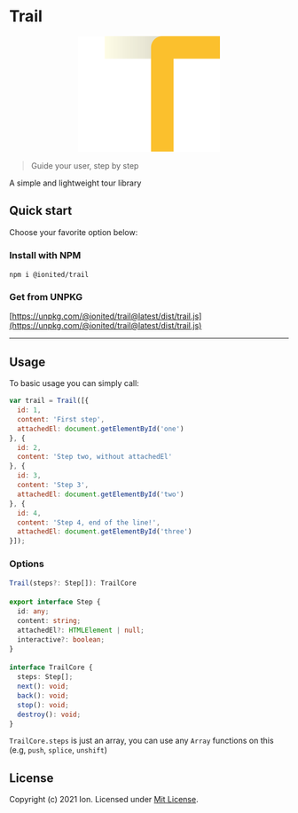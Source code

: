 # Trail

<p align="center">
  <img src="docs/imgs/logo.png" alt="Trail logo" title="Trail logo" width="256">
</p>

> Guide your user, step by step

A simple and lightweight tour library 

## Quick start

Choose your favorite option below:

### Install with NPM

```
npm i @ionited/trail
```

### Get from UNPKG

[https://unpkg.com/@ionited/trail@latest/dist/trail.js](https://unpkg.com/@ionited/trail@latest/dist/trail.js)

---

## Usage

To basic usage you can simply call:

```js
var trail = Trail([{
  id: 1,
  content: 'First step',
  attachedEl: document.getElementById('one')
}, {
  id: 2,
  content: 'Step two, without attachedEl'
}, {
  id: 3,
  content: 'Step 3',
  attachedEl: document.getElementById('two')
}, {
  id: 4,
  content: 'Step 4, end of the line!',
  attachedEl: document.getElementById('three')
}]);
```

### Options

```ts
Trail(steps?: Step[]): TrailCore

export interface Step {
  id: any;
  content: string;
  attachedEl?: HTMLElement | null;
  interactive?: boolean;
}

interface TrailCore {
  steps: Step[];
  next(): void;
  back(): void;
  stop(): void;
  destroy(): void;
}
```

`TrailCore.steps` is just an array, you can use any `Array` functions on this (e.g, `push`, `splice`, `unshift`)

## License

Copyright (c) 2021 Ion. Licensed under [Mit License](LICENSE).
